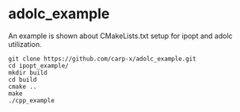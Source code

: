 # adolc_example
An example is shown about CMakeLists.txt setup for ipopt and adolc utilization.

    git clone https://github.com/carp-x/adolc_example.git
    cd ipopt_example/
    mkdir build
    cd build
    cmake ..
    make
    ./cpp_example

